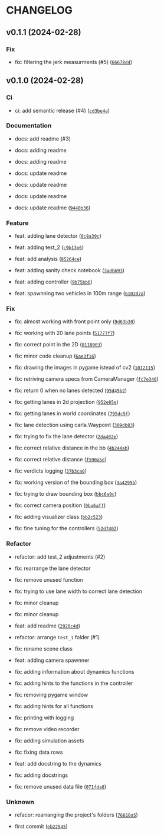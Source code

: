 # CHANGELOG



## v0.1.1 (2024-02-28)

### Fix

* fix: filtering the jerk measurments (#5) ([`66678d4`](https://github.com/iftahnaf/ccr_ncap/commit/66678d419f2e9f33a46218eb48f3d67cbe7999ae))


## v0.1.0 (2024-02-28)

### Ci

* ci: add semantic release (#4) ([`cd3be4a`](https://github.com/iftahnaf/ccr_ncap/commit/cd3be4a8bf792933645024b57f5703d3253096d8))

### Documentation

* docs: add readme (#3)

* docs: adding readme

* docs: adding readme

* docs: update readme

* docs: update readme

* docs: update readme

* docs: update readme ([`9440b36`](https://github.com/iftahnaf/ccr_ncap/commit/9440b3633e14c14fb54db9e84abcd46ca66ac77c))

### Feature

* feat: adding lane detector ([`0c8a39c`](https://github.com/iftahnaf/ccr_ncap/commit/0c8a39cb5614886875758281655c2e07ffab43b9))

* feat: adding test_2 ([`c9b13e6`](https://github.com/iftahnaf/ccr_ncap/commit/c9b13e6035f20852f04005d8ee74dd2ffc873dea))

* feat: add analysis ([`85264ce`](https://github.com/iftahnaf/ccr_ncap/commit/85264ce45b050934ef6fa80cb73f3fe625f6bacd))

* feat: adding sanity check notebook ([`3adbb93`](https://github.com/iftahnaf/ccr_ncap/commit/3adbb93e2e8791fae58854debb5ad6fbe0dc4f40))

* feat: adding controller ([`9b75bb6`](https://github.com/iftahnaf/ccr_ncap/commit/9b75bb6cd86f1df61da3a9363d36893e7d2b9140))

* feat: spawnning two vehicles in 100m range ([`6102d7a`](https://github.com/iftahnaf/ccr_ncap/commit/6102d7a50f29d1e53c4a0a496a706488a805a3e6))

### Fix

* fix: almost working with front point only ([`9d63b30`](https://github.com/iftahnaf/ccr_ncap/commit/9d63b305dca093721afaaa902eb363ec37b93544))

* fix: working with 20 lane points ([`51777f7`](https://github.com/iftahnaf/ccr_ncap/commit/51777f753fcdf5437c81c7f3c4139ea99e139cf3))

* fix: correct point in the 2D ([`0110903`](https://github.com/iftahnaf/ccr_ncap/commit/0110903ba59222ecef528be002b8a7c4f4159337))

* fix: minor code cleanup ([`6ae3f16`](https://github.com/iftahnaf/ccr_ncap/commit/6ae3f1662a3ae47d90109b12530b448f91a1fdde))

* fix: drawing the images in pygame istead of cv2 ([`1012115`](https://github.com/iftahnaf/ccr_ncap/commit/101211527368554abd40d80745f5c75c650ae96b))

* fix: retriving camera specs from CameraManager ([`fc7e346`](https://github.com/iftahnaf/ccr_ncap/commit/fc7e3466fdc55589ec5154664b2b875e6222683c))

* fix: return 0 when no lanes detected ([`95d45b2`](https://github.com/iftahnaf/ccr_ncap/commit/95d45b2d479fef7ff7053a43b87a1281e3f12a31))

* fix: getting lanes in 2d projection ([`952e85e`](https://github.com/iftahnaf/ccr_ncap/commit/952e85e0f2cc1fda74dbc266f3a47be2072ea07b))

* fix: getting lanes in world coordinates ([`795dc5f`](https://github.com/iftahnaf/ccr_ncap/commit/795dc5f37a0815a4831d672453c6e71c68a2a7c3))

* fix: lane detection using carla.Waypoint ([`309db83`](https://github.com/iftahnaf/ccr_ncap/commit/309db8310960b30f9685f70880919c9d22ed73ae))

* fix: trying to fix the lane detector ([`2da402e`](https://github.com/iftahnaf/ccr_ncap/commit/2da402e3914832c38040603eade0dbe1f99b9494))

* fix: correct relative distance in the bb ([`4b244ab`](https://github.com/iftahnaf/ccr_ncap/commit/4b244aba28ced5856ffc05d451539447f0b47280))

* fix: correct relative distance ([`f590a5e`](https://github.com/iftahnaf/ccr_ncap/commit/f590a5e8158286c03733531ee4e765c20e4c169f))

* fix: verdicts logging ([`37b3ca0`](https://github.com/iftahnaf/ccr_ncap/commit/37b3ca03843ef6ed02f2e075e5cfac5c8582f774))

* fix: working version of the bounding box ([`3a4295b`](https://github.com/iftahnaf/ccr_ncap/commit/3a4295ba5268f898150bd90b9d0666625a60931c))

* fix: trying to draw bounding box ([`bbc6a9c`](https://github.com/iftahnaf/ccr_ncap/commit/bbc6a9c91217aff225d4a3bc039767c19a4fc188))

* fix: correct camera position ([`9ba6aff`](https://github.com/iftahnaf/ccr_ncap/commit/9ba6aff120c53699ed7d50d68e5ce09c2e5e1ced))

* fix: adding visualizer class ([`bb2c523`](https://github.com/iftahnaf/ccr_ncap/commit/bb2c5233ab24267b83fae91302c1328cb9db021f))

* fix: fine tuning for the controllers ([`52d7402`](https://github.com/iftahnaf/ccr_ncap/commit/52d7402396d1e845229267fe15b1f45f70d8cb44))

### Refactor

* refactor: add test_2 adjustments (#2)

* fix: rearrange the lane detector

* fix: remove unused function

* fix: trying to use lane width to correct lane detection

* fix: minor cleanup

* fix: minor cleanup

* feat: add readme ([`2920c4d`](https://github.com/iftahnaf/ccr_ncap/commit/2920c4d6478c786978f04d0dc39cf1be7ec27bf5))

* refactor: arrange `test_1` folder (#1)

* fix: rename scene class

* feat: adding camera spawnner

* fix: adding information about dynamics functions

* fix: adding hints to the functions in the controller

* fix: removing pygame window

* fix: adding hints for all functions

* fix: printing with logging

* fix: remove video recorder

* fix: adding simulation assets

* fix: fixing data rows

* feat: add docstring to the dynamics

* fix: adding docstrings

* fix: remove unused data file ([`071fda8`](https://github.com/iftahnaf/ccr_ncap/commit/071fda8568077fbfd0a9005e52c102e47208d7cc))

### Unknown

* refacor: rearranging the project&#39;s folders ([`76810a5`](https://github.com/iftahnaf/ccr_ncap/commit/76810a5674493c5da7332e5748f31e21362175f7))

* first commit ([`eb22545`](https://github.com/iftahnaf/ccr_ncap/commit/eb22545a1107713091e7129ce77c90e27c7a2fb0))
